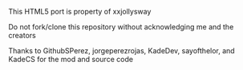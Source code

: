 This HTML5 port is property of xxjollysway

Do not fork/clone this repository without acknowledging me and the creators

Thanks to GithubSPerez, jorgeperezrojas, KadeDev, sayofthelor, and KadeCS for the mod and source code
